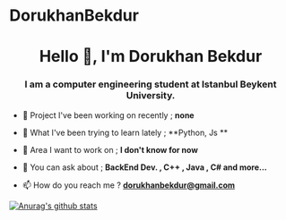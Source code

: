 # DorukhanBekdur
<h1 align="center">Hello 👋, I'm Dorukhan Bekdur</h1>
<h3 align="center">I am a computer engineering student at Istanbul Beykent University.</h3>

- 🔭 Project I've been working on recently ; **none**

- 🌱 What I've been trying to learn lately ; **Python, Js **

- 👯 Area I want to work on ; **I don't know for now**

- 💬 You can ask about ; **BackEnd Dev. , C++ , Java , C# and more...**

- 📫 How do you reach me ? **dorukhanbekdur@gmail.com**

[![Anurag's github stats](https://github-readme-stats.vercel.app/api?username=DorukhanBekdur&theme=blue-green)](https://github.com/anuraghazra/github-readme-stats)

